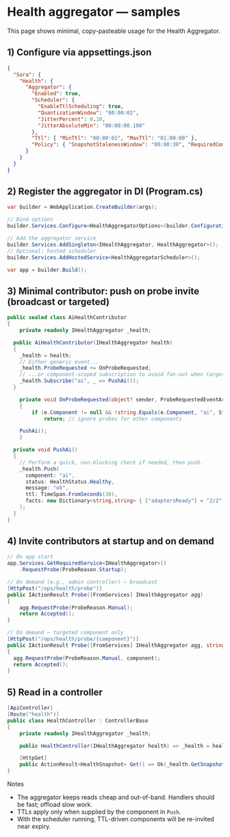 # Health aggregator — samples

This page shows minimal, copy-pasteable usage for the Health Aggregator.

## 1) Configure via appsettings.json

```json
{
  "Sora": {
    "Health": {
      "Aggregator": {
        "Enabled": true,
        "Scheduler": {
          "EnableTtlScheduling": true,
          "QuantizationWindow": "00:00:02",
          "JitterPercent": 0.10,
          "JitterAbsoluteMin": "00:00:00.100"
        },
        "Ttl": { "MinTtl": "00:00:01", "MaxTtl": "01:00:00" },
        "Policy": { "SnapshotStalenessWindow": "00:00:30", "RequiredComponents": ["core","data","mq"] }
      }
    }
  }
}
```

## 2) Register the aggregator in DI (Program.cs)

```csharp
var builder = WebApplication.CreateBuilder(args);

// Bind options
builder.Services.Configure<HealthAggregatorOptions>(builder.Configuration.GetSection("Sora:Health:Aggregator"));

// Add the aggregator service
builder.Services.AddSingleton<IHealthAggregator, HealthAggregator>();
// Optional: hosted scheduler
builder.Services.AddHostedService<HealthAggregatorScheduler>();

var app = builder.Build();
```

## 3) Minimal contributor: push on probe invite (broadcast or targeted)

```csharp
public sealed class AiHealthContributor
{
    private readonly IHealthAggregator _health;

  public AiHealthContributor(IHealthAggregator health)
  {
    _health = health;
    // Either generic event...
    _health.ProbeRequested += OnProbeRequested;
    // ...or component-scoped subscription to avoid fan-out when targeted
    _health.Subscribe("ai", _ => PushAi());
  }

    private void OnProbeRequested(object? sender, ProbeRequestedEventArgs e)
    {
        if (e.Component != null && !string.Equals(e.Component, "ai", StringComparison.OrdinalIgnoreCase))
            return; // ignore probes for other components

    PushAi();
    }

  private void PushAi()
  {
    // Perform a quick, non-blocking check if needed, then push.
    _health.Push(
      component: "ai",
      status: HealthStatus.Healthy,
      message: "ok",
      ttl: TimeSpan.FromSeconds(30),
      facts: new Dictionary<string,string> { ["adaptersReady"] = "2/2" }
    );
  }
}
```

## 4) Invite contributors at startup and on demand

```csharp
// On app start
app.Services.GetRequiredService<IHealthAggregator>()
    .RequestProbe(ProbeReason.Startup);

// On demand (e.g., admin controller) — broadcast
[HttpPost("/ops/health/probe")] 
public IActionResult Probe([FromServices] IHealthAggregator agg)
{
    agg.RequestProbe(ProbeReason.Manual);
    return Accepted();
}

// On demand — targeted component only
[HttpPost("/ops/health/probe/{component}")]
public IActionResult Probe([FromServices] IHealthAggregator agg, string component)
{
  agg.RequestProbe(ProbeReason.Manual, component);
  return Accepted();
}
```

## 5) Read in a controller

```csharp
[ApiController]
[Route("health")]
public class HealthController : ControllerBase
{
    private readonly IHealthAggregator _health;

    public HealthController(IHealthAggregator health) => _health = health;

    [HttpGet]
    public ActionResult<HealthSnapshot> Get() => Ok(_health.GetSnapshot());
}
```

Notes
- The aggregator keeps reads cheap and out-of-band. Handlers should be fast; offload slow work.
- TTLs apply only when supplied by the component in `Push`.
- With the scheduler running, TTL-driven components will be re-invited near expiry.
